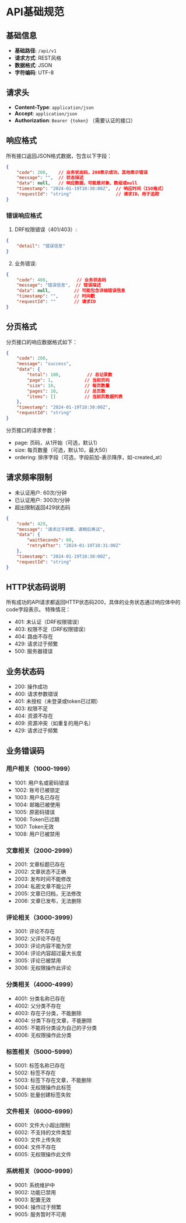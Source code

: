 # API基础规范

## 基础信息
- **基础路径**: `/api/v1`
- **请求方式**: REST风格
- **数据格式**: JSON
- **字符编码**: UTF-8

## 请求头
- **Content-Type**: `application/json`
- **Accept**: `application/json`
- **Authorization**: `Bearer {token}` （需要认证的接口）

## 响应格式
所有接口返回JSON格式数据，包含以下字段：
```json
{
    "code": 200,    // 业务状态码，200表示成功，其他表示错误
    "message": "",  // 状态描述
    "data": null,   // 响应数据，可能是对象、数组或null
    "timestamp": "2024-01-19T10:30:00Z",  // 响应时间（ISO格式）
    "requestId": "string"                 // 请求ID，用于追踪
}
```

### 错误响应格式
1. DRF权限错误（401/403）:
```json
{
    "detail": "错误信息"
}
```

2. 业务错误:
```json
{
    "code": 400,           // 业务状态码
    "message": "错误信息",  // 错误描述
    "data": null,         // 可能包含详细错误信息
    "timestamp": "",      // 时间戳
    "requestId": ""       // 请求ID
}
```

## 分页格式
分页接口的响应数据格式如下：
```json
{
    "code": 200,
    "message": "success",
    "data": {
        "total": 100,          // 总记录数
        "page": 1,            // 当前页码
        "size": 10,           // 每页数量
        "pages": 10,          // 总页数
        "items": []           // 当前页数据列表
    },
    "timestamp": "2024-01-19T10:30:00Z",
    "requestId": "string"
}
```

分页接口的请求参数：
- page: 页码，从1开始（可选，默认1）
- size: 每页数量（可选，默认10，最大50）
- ordering: 排序字段（可选，字段前加-表示降序，如-created_at）

## 请求频率限制
- 未认证用户: 60次/分钟
- 已认证用户: 300次/分钟
- 超出限制返回429状态码
```json
{
    "code": 429,
    "message": "请求过于频繁，请稍后再试",
    "data": {
        "waitSeconds": 60,
        "retryAfter": "2024-01-19T10:31:00Z"
    },
    "timestamp": "2024-01-19T10:30:00Z",
    "requestId": "string"
}
```

## HTTP状态码说明
所有成功的API请求都返回HTTP状态码200，具体的业务状态通过响应体中的code字段表示。
特殊情况：
- 401: 未认证（DRF权限错误）
- 403: 权限不足（DRF权限错误）
- 404: 路由不存在
- 429: 请求过于频繁
- 500: 服务器错误

## 业务状态码
- 200: 操作成功
- 400: 请求参数错误
- 401: 未授权（未登录或token已过期）
- 403: 权限不足
- 404: 资源不存在
- 409: 资源冲突（如重复的用户名）
- 429: 请求过于频繁

## 业务错误码
### 用户相关（1000-1999）
- 1001: 用户名或密码错误
- 1002: 账号已被锁定
- 1003: 用户名已存在
- 1004: 邮箱已被使用
- 1005: 原密码错误
- 1006: Token已过期
- 1007: Token无效
- 1008: 用户已被禁用

### 文章相关（2000-2999）
- 2001: 文章标题已存在
- 2002: 文章状态不正确
- 2003: 发布时间不能修改
- 2004: 私密文章不能公开
- 2005: 文章已归档，无法修改
- 2006: 文章已发布，无法删除

### 评论相关（3000-3999）
- 3001: 评论不存在
- 3002: 父评论不存在
- 3003: 评论内容不能为空
- 3004: 评论内容超过最大长度
- 3005: 评论已被禁用
- 3006: 无权限操作此评论

### 分类相关（4000-4999）
- 4001: 分类名称已存在
- 4002: 父分类不存在
- 4003: 存在子分类，不能删除
- 4004: 分类下存在文章，不能删除
- 4005: 不能将分类设为自己的子分类
- 4006: 无权限操作此分类

### 标签相关（5000-5999）
- 5001: 标签名称已存在
- 5002: 标签不存在
- 5003: 标签下存在文章，不能删除
- 5004: 无权限操作此标签
- 5005: 批量创建标签失败

### 文件相关（6000-6999）
- 6001: 文件大小超出限制
- 6002: 不支持的文件类型
- 6003: 文件上传失败
- 6004: 文件不存在
- 6005: 无权限操作此文件

### 系统相关（9000-9999）
- 9001: 系统维护中
- 9002: 功能已禁用
- 9003: 配置无效
- 9004: 操作过于频繁
- 9005: 服务暂时不可用
